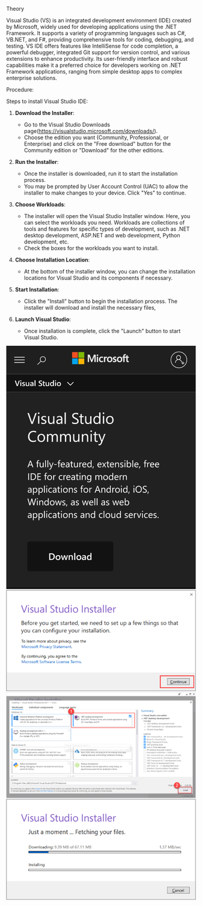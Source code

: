 Theory



Visual Studio (VS) is an integrated development environment (IDE) created by Microsoft, widely used for developing applications using the .NET Framework. It supports a variety of programming languages such as C#, VB.NET, and F#, providing comprehensive tools for coding, debugging, and testing. VS IDE offers features like IntelliSense for code completion, a powerful debugger, integrated Git support for version control, and various extensions to enhance productivity. Its user-friendly interface and robust capabilities make it a preferred choice for developers working on .NET Framework applications, ranging from simple desktop apps to complex enterprise solutions.

Procedure:

Steps to install Visual Studio IDE:

1. **Download the Installer**:
   - Go to the Visual Studio Downloads page(https://visualstudio.microsoft.com/downloads/).
   - Choose the edition you want (Community, Professional, or Enterprise) and click on the "Free download" button for the Community edition or "Download" for the other editions.

2. **Run the Installer**:
   - Once the installer is downloaded, run it to start the installation process.
   - You may be prompted by User Account Control (UAC) to allow the installer to make changes to your device. Click "Yes" to continue.

3. **Choose Workloads**:
   - The installer will open the Visual Studio Installer window. Here, you can select the workloads you need. Workloads are collections of tools and features for specific types of development, such as .NET desktop development, ASP.NET and web development, Python development, etc.
   - Check the boxes for the workloads you want to install.

   
4. **Choose Installation Location**:
   - At the bottom of the installer window, you can change the installation locations for Visual Studio and its components if necessary.

6. **Start Installation**:
   - Click the "Install" button to begin the installation process. The installer will download and install the necessary files, 

8. **Launch Visual Studio**:
   - Once installation is complete, click the "Launch" button to start Visual Studio.
  
![image](.attachments/4af5ed36249ba7f51c542967ee8b1df8ea7b9a1d.jpg) 
![image](.attachments/2d2bbc39c434eff6e5d471b75634e331c2149a51.png) 
![image](.attachments/85fe3a0a02d09c070d65fa9dfb4f995956d2a895.png) 
![image](.attachments/c7a8c09f0a18cc7d499383b17906de7e97206882.png) 
